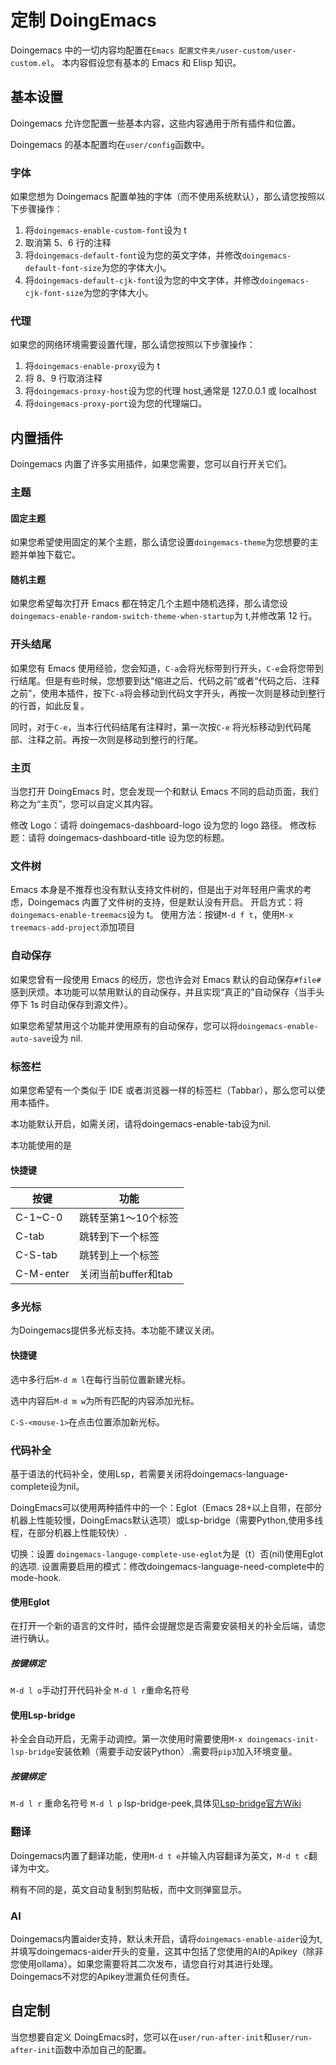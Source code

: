 # 定制 DoingEmacs

Doingemacs 中的一切内容均配置在`Emacs 配置文件夹/user-custom/user-custom.el`。
本内容假设您有基本的 Emacs 和 Elisp 知识。

## 基本设置

Doingemacs 允许您配置一些基本内容，这些内容通用于所有插件和位置。

Doingemacs 的基本配置均在`user/config`函数中。

### 字体

如果您想为 Doingemacs 配置单独的字体（而不使用系统默认），那么请您按照以下步骤操作：

1. 将`doingemacs-enable-custom-font`设为 t
2. 取消第 5、6 行的注释
3. 将`doingemacs-default-font`设为您的英文字体，并修改`doingemacs-default-font-size`为您的字体大小。
4. 将`doingemacs-default-cjk-font`设为您的中文字体，并修改`doingemacs-cjk-font-size`为您的字体大小。

### 代理

如果您的网络环境需要设置代理，那么请您按照以下步骤操作：

1. 将`doingemacs-enable-proxy`设为 t
2. 将 8、9 行取消注释
3. 将`doingemacs-proxy-host`设为您的代理 host,通常是 127.0.0.1 或 localhost
4. 将`doingemacs-proxy-port`设为您的代理端口。

## 内置插件

Doingemacs 内置了许多实用插件，如果您需要，您可以自行开关它们。

### 主题

#### 固定主题

如果您希望使用固定的某个主题，那么请您设置`doingemacs-theme`为您想要的主题并单独下载它。

#### 随机主题

如果您希望每次打开 Emacs 都在特定几个主题中随机选择，那么请您设`doingemacs-enable-random-switch-theme-when-startup`为 t,并修改第 12 行。

### 开头结尾

如果您有 Emacs 使用经验，您会知道，`C-a`会将光标带到行开头，`C-e`会将您带到行结尾。但是有些时候，您想要到达“缩进之后、代码之前”或者“代码之后、注释之前”，使用本插件，按下`C-a`将会移动到代码文字开头，再按一次则是移动到整行的行首，如此反复。

同时，对于`C-e`，当本行代码结尾有注释时，第一次按`C-e` 将光标移动到代码尾部、注释之前。再按一次则是移动到整行的行尾。

### 主页

当您打开 DoingEmacs 时，您会发现一个和默认 Emacs 不同的启动页面，我们称之为“主页”，您可以自定义其内容。

修改 Logo：请将 doingemacs-dashboard-logo 设为您的 logo 路径。
修改标题：请将 doingemacs-dashboard-title 设为您的标题。

### 文件树

Emacs 本身是不推荐也没有默认支持文件树的，但是出于对年轻用户需求的考虑，Doingemacs 内置了文件树的支持，但是默认没有开启。
开启方式：将`doingemacs-enable-treemacs`设为 t。
使用方法：按键`M-d f t`，使用`M-x treemacs-add-project`添加项目

### 自动保存

如果您曾有一段使用 Emacs 的经历，您也许会对 Emacs 默认的自动保存`#file#`感到厌烦。本功能可以禁用默认的自动保存，并且实现“真正的”自动保存（当手头停下 1s 时自动保存到源文件）。

如果您希望禁用这个功能并使用原有的自动保存，您可以将`doingemacs-enable-auto-save`设为 nil.

### 标签栏

如果您希望有一个类似于 IDE 或者浏览器一样的标签栏（Tabbar），那么您可以使用本插件。

本功能默认开启，如需关闭，请将doingemacs-enable-tab设为nil.

本功能使用的是

#### 快捷键

| 按键      | 功能                |
| --------- | ------------------- |
| C-1~C-0   | 跳转至第1～10个标签 |
| C-tab     | 跳转到下一个标签    |
| C-S-tab   | 跳转到上一个标签    |
| C-M-enter | 关闭当前buffer和tab |

### 多光标

为Doingemacs提供多光标支持。本功能不建议关闭。

#### 快捷键

选中多行后`M-d m l`在每行当前位置新建光标。

选中内容后`M-d m w`为所有匹配的内容添加光标。

`C-S-<mouse-1>`在点击位置添加新光标。

### 代码补全

基于语法的代码补全，使用Lsp，若需要关闭将doingemacs-language-complete设为nil。

DoingEmacs可以使用两种插件中的一个：Eglot（Emacs 28+以上自带，在部分机器上性能较慢，DoingEmacs默认选项）或Lsp-bridge（需要Python,使用多线程，在部分机器上性能较快）.

切换：设置 `doingemacs-languge-complete-use-eglot`为是（t）否(nil)使用Eglot的选项.
设置需要启用的模式：修改doingemacs-language-need-complete中的mode-hook.

#### 使用Eglot

在打开一个新的语言的文件时，插件会提醒您是否需要安装相关的补全后端，请您进行确认。

##### 按键绑定

`M-d l o`手动打开代码补全
`M-d l r`重命名符号

#### 使用Lsp-bridge

补全会自动开启，无需手动调控。第一次使用时需要使用`M-x doingemacs-init-lsp-bridge`安装依赖（需要手动安装Python）.需要将`pip3`加入环境变量。

##### 按键绑定

`M-d l r` 重命名符号
`M-d l p` lsp-bridge-peek,具体见[Lsp-bridge官方Wiki](https://github.com/manateelazycat/lsp-bridge/wiki/Peek-%5B%E7%AE%80%E4%BD%93%E4%B8%AD%E6%96%87%E7%89%88%5D)

### 翻译

Doingemacs内置了翻译功能，使用`M-d t e`并输入内容翻译为英文，`M-d t c`翻译为中文。

稍有不同的是，英文自动复制到剪贴板，而中文则弹窗显示。

### AI

Doingemacs内置aider支持，默认未开启，请将`doingemacs-enable-aider`设为t,并填写doingemacs-aider开头的变量，这其中包括了您使用的AI的Apikey（除非您使用ollama）。如果您需要将其二次发布，请您自行对其进行处理。Doingemacs不对您的Apikey泄漏负任何责任。

## 自定制

当您想要自定义 DoingEmacs时，您可以在`user/run-after-init`和`user/run-after-init`函数中添加自己的配置。
